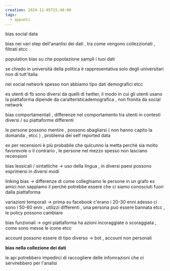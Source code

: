 ```yaml
---
creation: 2024-11-05T15:48:00
tags:
  - appunti
---
```

bias social data 

bias nei vari step dell'ananlisi dei dati , tra come vengono collezzionati , filtrati etcc 

population bias su che popolazione sampli i tuoi dati 

se chiedo in università della politica è rappresentativa solo degli universitari non di tutt'italia

nei social network spesso non abbiamo tipo dati demografici etcc 

es utenti di fb sono diversi da quelli di twitter, il modo in cui gli utenti usano la piattaforma dipende da caratteristicademografica , non fronita da social network

bias comportamentali , differenze nel comportamento tra utenti in contesti diversi / su piattaforme differenti 

le persone possono mentire , possono sbagliarsi ( non hanno capito la domanda , etcc ) , problema dei self reported data 

ex per recensioni è più probabile che qulcunno la metta perchè sia molto favorevole o il contrario , le persone nel mezzo spesso non lasciano recensioni 

bias lessicali / sintattiche -> uso della lingua , in diversi paesi possono esprimersi in diversi modi 

linking bias -> differenze di come colleghiamo le persone in un grafo 
es amici non sappiamo il perchè potrebbe essere che ci siamo conosciuti fuori dalla piattaforma

variazioni temporali -> prima su facebook c'erano i 20-30 enni adesso ci sono i 50-60 enni , utilizzi differenti , una persona può essere bannata etcc , le policy possono cambiare

bias funzionali -> ogni piattaforma ha azioni incoraggiate o scoraggiata , come sono messe le icone etcc

account possono essere di tipo diverso -> bot , account non personali 

**bias nella collezione dei dati**

le api potrebbero impedirci di raccogliere delle infomrazioni che ci servirebbero per l'analisi 

